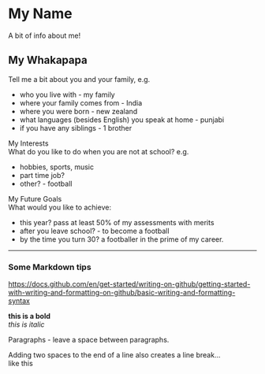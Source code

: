 # My Name
A bit of info about me!

## My Whakapapa  
Tell me a bit about you and your family, e.g.
- who you live with - my family
- where your family comes from - India 
- where you were born - new zealand 
- what languages (besides English) you speak at home - punjabi 
- if you have any siblings - 1 brother 

My Interests  
What do you like to do when you are not at school? e.g.
- hobbies, sports, music
- part time job?
- other? - football 

My Future Goals  
What would you like to achieve:
- this year? pass at least 50% of my assessments with merits 
- after you leave school? - to become a football 
- by the time you turn 30? a footballer in the prime of my career.

---

### Some Markdown tips  

https://docs.github.com/en/get-started/writing-on-github/getting-started-with-writing-and-formatting-on-github/basic-writing-and-formatting-syntax

**this is a bold**  
_this is italic_

Paragraphs - leave a space between paragraphs. 

Adding two spaces to the end of a line also creates a line break...  
like this
